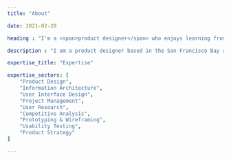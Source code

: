 ```yaml
---
title: "About"

date: 2021-02-20

heading : "I'm a <span>product designer</span> who enjoys learning from users."

description : "I am a product designer based in the San Francisco Bay area, with four years of experience designing products from end to end.<br><br><b>How did I end up here?</b><br>With a background in industrial design and three years of experience in the service industry in Thailand, I decided to study abroad in the United States. Here I was introduced to user interface design and amazed with the possibility of creating experiences through interactive devices. Listening to end-users is essential to me. I love to observe how people react and navigate through prototypes to understand their needs. I use that feedback to design visually engaging products.<br><br><b>What else do I like?</b><br>My favorite drinks are a latte and strawberry matcha with boba. If you want to see me geek out, talk with me about sci-fi stories, space colonies, time travel, and cyber theories.<br>"

expertise_title: "Expertise"

expertise_sectors: [
	"Product Design",
	"Information Architecture",
	"User Interface Design",
	"Project Management",
	"User Research",
	"Competitive Analysis",
	"Prototyping & Wireframing",
	"Usability Testing",
	"Product Strategy"
]

---
```

